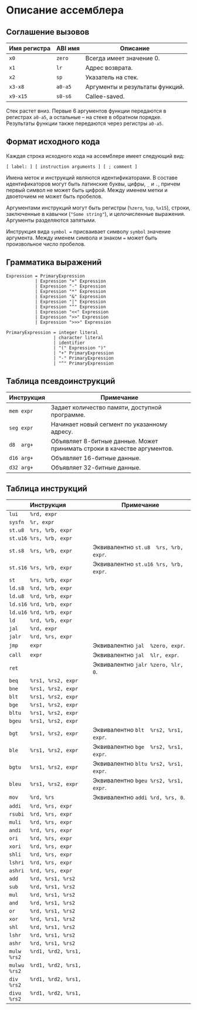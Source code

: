 # Описание ассемблера

## Соглашение вызовов

| Имя регистра | ABI имя | Описание                        |
|--------------|---------|---------------------------------|
| `x0`         | `zero`  | Всегда имеет значение 0.        |
| `x1`         | `lr`    | Адрес возврата.                 |
| `x2`         | `sp`    | Указатель на стек.              |
| `x3-x8`      | `a0-a5` | Аргументы и результаты функций. |
| `x9-x15`     | `s0-s6` | Callee-saved.                   |

Стек растет вниз. Первые 6 аргументов функции передаются в регистрах `a0-a5`,
а остальные – на стеке в обратном порядке. Результаты функции также передаются
через регистры `a0-a5`.

## Формат исходного кода

Каждая строка исходного кода на ассемблере имеет следующий вид:

```
[ label: ] [ instruction arguments ] [ ; comment ]
```

Имена меток и инструкций являются идентификаторами. В составе идентификаторов
могут быть латинские буквы, цифры, `_` и `.`, причем первый символ не может
быть цифрой. Между именем метки и двоеточием не может быть пробелов.

Аргументами инструкций могут быть регистры (`%zero`, `%sp`, `%x15`),
строки, заключенные в кавычки (`"Some string"`), и целочисленные выражения.
Аргументы разделяются запятыми.

Инструкция вида `symbol =` присваивает символу `symbol` значение аргумента.
Между именем символа и знаком `=` может быть произвольное число пробелов.

## Грамматика выражений

```
Expression = PrimaryExpression
           | Expression "+" Expression
           | Expression "-" Expression
           | Expression "*" Expression
           | Expression "&" Expression
           | Expression "|" Expression
           | Expression "^" Expression
           | Expression "<<" Expression
           | Expression ">>" Expression
           | Expression ">>>" Expression

PrimaryExpression = integer literal
                  | character literal
                  | identifier
                  | "(" Expression ")"
                  | "+" PrimaryExpression
                  | "-" PrimaryExpression
                  | "^" PrimaryExpression
```

## Таблица псевдоинструкций

| Инструкция |                                Примечание                                |
|------------|--------------------------------------------------------------------------|
| `mem expr` | Задает количество памяти, доступной программе.                           |
| `seg expr` | Начинает новый сегмент по указанному адресу.                             |
| `d8  arg+` | Объявляет 8-битные данные. Может принимать строки в качестве аргументов. |
| `d16 arg+` | Объявляет 16-битные данные.                                              |
| `d32 arg+` | Объявляет 32-битные данные.                                              |

## Таблица инструкций

|           Инструкция            |              Примечание               |
|---------------------------------|---------------------------------------|
| `lui    %rd, expr`              |                                       |
| `sysfn  %r, expr`               |                                       |
| `st.u8  %rs, %rb, expr`         |                                       |
| `st.u16 %rs, %rb, expr`         |                                       |
| `st.s8  %rs, %rb, expr`         | Эквивалентно `st.u8  %rs, %rb, expr`. |
| `st.s16 %rs, %rb, expr`         | Эквивалентно `st.u16 %rs, %rb, expr`. |
| `st     %rs, %rb, expr`         |                                       |
| `ld.s8  %rd, %rb, expr`         |                                       |
| `ld.u8  %rd, %rb, expr`         |                                       |
| `ld.s16 %rd, %rb, expr`         |                                       |
| `ld.u16 %rd, %rb, expr`         |                                       |
| `ld     %rd, %rb, expr`         |                                       |
| `jal    %rd, expr`              |                                       |
| `jalr   %rd, %rs, expr`         |                                       |
| `jmp    expr`                   | Эквивалентно `jal  %zero, expr`.      |
| `call   expr`                   | Эквивалентно `jal  %lr, expr`.        |
| `ret`                           | Эквивалентно `jalr %zero, %lr, 0`.    |
| `beq    %rs1, %rs2, expr`       |                                       |
| `bne    %rs1, %rs2, expr`       |                                       |
| `blt    %rs1, %rs2, expr`       |                                       |
| `bge    %rs1, %rs2, expr`       |                                       |
| `bltu   %rs1, %rs2, expr`       |                                       |
| `bgeu   %rs1, %rs2, expr`       |                                       |
| `bgt    %rs1, %rs2, expr`       | Эквивалентно `blt  %rs2, %rs1, expr`. |
| `ble    %rs1, %rs2, expr`       | Эквивалентно `bge  %rs2, %rs1, expr`. |
| `bgtu   %rs1, %rs2, expr`       | Эквивалентно `bltu %rs2, %rs1, expr`. |
| `bleu   %rs1, %rs2, expr`       | Эквивалентно `bgeu %rs2, %rs1, expr`. |
| `mov    %rd, %rs`               | Эквивалентно `addi %rd, %rs, 0`.      |
| `addi   %rd, %rs, expr`         |                                       |
| `rsubi  %rd, %rs, expr`         |                                       |
| `muli   %rd, %rs, expr`         |                                       |
| `andi   %rd, %rs, expr`         |                                       |
| `ori    %rd, %rs, expr`         |                                       |
| `xori   %rd, %rs, expr`         |                                       |
| `shli   %rd, %rs, expr`         |                                       |
| `lshri  %rd, %rs, expr`         |                                       |
| `ashri  %rd, %rs, expr`         |                                       |
| `add    %rd, %rs1, %rs2`        |                                       |
| `sub    %rd, %rs1, %rs2`        |                                       |
| `mul    %rd, %rs1, %rs2`        |                                       |
| `and    %rd, %rs1, %rs2`        |                                       |
| `or     %rd, %rs1, %rs2`        |                                       |
| `xor    %rd, %rs1, %rs2`        |                                       |
| `shl    %rd, %rs1, %rs2`        |                                       |
| `lshr   %rd, %rs1, %rs2`        |                                       |
| `ashr   %rd, %rs1, %rs2`        |                                       |
| `mulw   %rd1, %rd2, %rs1, %rs2` |                                       |
| `mulwu  %rd1, %rd2, %rs1, %rs2` |                                       |
| `div    %rd1, %rd2, %rs1, %rs2` |                                       |
| `divu   %rd1, %rd2, %rs1, %rs2` |                                       |
